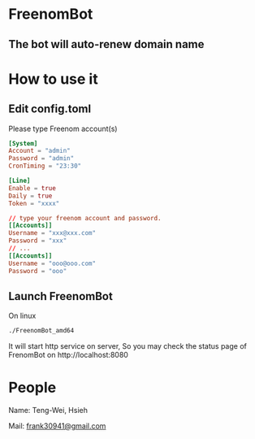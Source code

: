 # FreenomBot  
The bot will auto-renew domain name
---
# How to use it

## Edit config.toml
Please type Freenom account(s)
``` toml
[System]
Account = "admin"
Password = "admin"
CronTiming = "23:30"

[Line]
Enable = true
Daily = true
Token = "xxxx"

// type your freenom account and password.
[[Accounts]]
Username = "xxx@xxx.com"
Password = "xxx"
// ...
[[Accounts]]
Username = "ooo@ooo.com"
Password = "ooo"
```

## Launch FreenomBot

On linux
``` sh
./FreenomBot_amd64
```
It will start http service on server, So you may check the status page of FrenomBot on http://localhost:8080

# People

Name: Teng-Wei, Hsieh

Mail: frank30941@gmail.com
